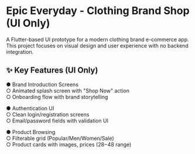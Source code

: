 # Epic Everyday - Clothing Brand Shop (UI Only)

A Flutter-based UI prototype for a modern clothing brand e-commerce app. This project focuses on visual design and user experience with no backend integration.

## ✨ Key Features (UI Only)  

● Brand Introduction Screens  
○   Animated splash screen with "Shop Now" action  
○   Onboarding flow with brand storytelling  

● Authentication UI  
○ Clean login/registration screens  
○ Email/password fields with validation UI  

● Product Browsing  
○ Filterable grid (Popular/Men/Women/Sale)  
○ Product cards with images, prices ($28-$48 range)
